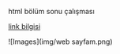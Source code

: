 html bölüm sonu çalışması

[link bilgisi](http://github.com//oznurceyhan)


![Images](img/web sayfam.png)
